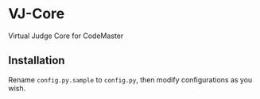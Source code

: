 # VJ-Core

Virtual Judge Core for CodeMaster

## Installation

Rename `config.py.sample` to `config.py`, then modify configurations as you wish.